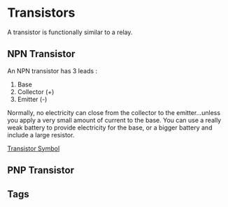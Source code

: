 # Transistors 

A transistor is functionally similar to a relay.  

## NPN Transistor
An NPN transistor has 3 leads :  
1. Base  
2. Collector (+)  
3. Emitter (-)  

Normally, no electricity can close from the collector to the emitter...unless you apply a very small amount of current to the base. You can use a really weak battery to provide electricity for the base, or a bigger battery and include a large resistor.  

[Transistor Symbol](http://www.clipartbest.com/cliparts/7Ta/6Ka/7Ta6KaA7c.png)

## PNP Transistor

## Tags
